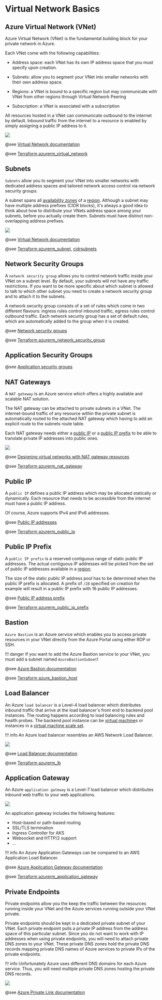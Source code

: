 # Virtual Network Basics

## Azure Virtual Network (VNet)

Azure Virtual Network (VNet) is the fundamental building block for your private network in Azure.

Each VNet come with the following capabilities:

* Address space: each VNet has its own IP address space that you must specify upon creation.

* Subnets: allow you to segment your VNet into smaller networks with their own address space.

* Regions: a VNet is bound to a specific region but may communicate with VNet from other regions
through Virtual Network Peering

* Subscription: a VNet is associated with a subscription

All resources hosted in a VNet can communicate outbound to the internet by default. 
Inbound traffic from the internet to a resource is enabled by simply assigning a public IP address
to it.

![](img/az_vnet.png)

@see [Virtual Network documentation](https://docs.microsoft.com/en-us/azure/virtual-network/)

@see [Terraform azurerm_virtual_network](https://www.terraform.io/docs/providers/azurerm/r/virtual_network.html)

## Subnets

`Subnets` allow you to segment your VNet into smaller networks with dedicated address spaces and tailored network access control
via network security groups.

A subnet spans all [availability zones](../az_get_started.md#availability-zones) of a [region](../az_get_started.md#region).
Although a subnet may have multiple address prefixes (CIDR blocks), it's always a good idea to think about how to
distribute your VNets address space among your subnets, before you actually create them.
Subnets must have distinct non-overlapping address prefixes.

![](img/az_vnet_subnets.png)

@see [Virtual Network documentation](https://docs.microsoft.com/en-us/azure/virtual-network/)

@see [Terraform azurerm_subnet](https://www.terraform.io/docs/providers/azurerm/r/subnet.html),
[cidrsubnets](https://www.terraform.io/docs/configuration/functions/cidrsubnets.html)

## Network Security Groups

A `network security group` allows you to control network traffic inside your VNet on a subnet level.
By default, your subnets will not have any traffic restrictions. If you want to be more specific about which subnet is allowed
to talk to which other subnet you need to create a network security group and to attach it to the subnets.

A network security group consists of a set of rules which come in two different flavours: ingress rules control inbound traffic,
egress rules control outbound traffic. 
Each network security group has a set of default rules, which are automatically added to the group when it is created.
 
@see [Network security groups](https://docs.microsoft.com/en-us/azure/virtual-network/network-security-groups-overview)

@see [Terraform azurerm_network_security_group](https://www.terraform.io/docs/providers/azurerm/r/network_security_group.html)

## Application Security Groups

@see [Application security groups](https://docs.microsoft.com/en-us/azure/virtual-network/application-security-groups)

## NAT Gateways

A `NAT gateway` is an Azure service which offers a highly available and scalable NAT solution.

The NAT gateway can be attached to private subnets in a VNet. 
The internet-bound traffic of any resource within the private subnet is automatically routed to the attached NAT gateway
which having to add an explicit route to the subnets route table.

Each NAT gateway needs either a [public IP](#public-ip) or a [public IP prefix](#public-ip-prefix) to be able to translate private IP addresses into public ones.  

![](img/az_vnet_nat_gateway.png)

@see [Designing virtual networks with NAT gateway resources](https://docs.microsoft.com/en-us/azure/virtual-network/nat-gateway-resource)

@see [Terraform azurerm_nat_gateway](https://www.terraform.io/docs/providers/azurerm/r/nat_gateway.html)

## Public IP

A `public IP` defines a public IP address which may be allocated statically or dynamically.
Each resource that needs to be accessible from the internet must have a public IP address.

Of course, Azure supports IPv4 and IPv6 addresses.

@see [Public IP addresses](https://docs.microsoft.com/en-us/azure/virtual-network/public-ip-addresses)

@see [Terraform azurerm_public_ip](https://www.terraform.io/docs/providers/azurerm/r/public_ip.html)

## Public IP Prefix

A `public IP prefix` is a reserved contiguous range of static public IP addresses.
The actual contiguous IP addresses will be picked from the set of public IP addresses available in a [region](../az_get_started.md#region). 

The size of the static public IP address pool has to be determined when the public IP prefix is allocated.
A prefix of `/28` specified on creation for example will result in a public IP prefix with 16 public IP addresses.

@see [Public IP address prefix](https://docs.microsoft.com/en-us/azure/virtual-network/public-ip-address-prefix)

@see [Terraform azurerm_public_ip_prefix](https://www.terraform.io/docs/providers/azurerm/r/public_ip_prefix.html)

## Bastion 

`Azure Bastion` is an Azure service which enables you to access private resources in your VNet directly from the Azure Portal
using either RDP or SSH.

!!! danger
    If you want to add the Azure Bastion service to your VNet, you must add a subnet named `AzureBastionSubnet`!

@see [Azure Bastion documentation](https://docs.microsoft.com/en-us/azure/bastion/)

@see [Terraform azure_bastion_host](https://www.terraform.io/docs/providers/azurerm/r/bastion_host.html)

## Load Balancer

An Azure `load balancer` is a Level-4 load balancer which distributes inbound traffic
that arrive at the load balancer's front end to backend pool instances.
The routing happens according to load balancing rules and health probes.
The backend pool instance can be [virtual machine](../vm/vm_basics.md#virtual-machine)s 
or instances in a [virtual machine scale set](../vm/vm_basics.md#virtual-machine-scale-set).

!!! info
    An Azure load balancer resembles an AWS Network Load Balancer.

![](img/az_vnet_load_balancer.png)
   
@see [Load Balancer documentation](https://docs.microsoft.com/en-us/azure/load-balancer/)

@see [Terraform azurerm_lb](https://registry.terraform.io/providers/hashicorp/azurerm/latest/docs/resources/lb)

## Application Gateway

An Azure `application gateway` is a Level-7 load balancer which distributes inbound web traffic
to your web applications.

![](img/az_vnet_application_gateway.png)

An application gateway includes the following features:
* Host-based or path-based routing
* SSL/TLS termination
* Ingress Controller for AKS
* Websocket and HTTP/2 support
* ...
 
!!! info
    An Azure Application Gateways can be compared to an AWS Application Load Balancer.

@see [Azure Application Gateway documentation](https://docs.microsoft.com/en-us/azure/application-gateway/)

@see [Terraform azurerm_application_gateway](https://registry.terraform.io/providers/hashicorp/azurerm/latest/docs/resources/application_gateway)

## Private Endpoints

Private endpoints allow you the keep the traffic between the resources running inside your VNet and the Azure services running outside your VNet private.

Private endpoints should be kept in a dedicated private subnet of your VNet. Each private endpoint pulls a private IP address from the address space of this particular subnet.
Since you do not want to work with IP addresses when using private endpoints, you will need to attach private DNS zones to your VNet.
These private DNS zones hold the private DNS records mapping private DNS names of Azure services to private IPs of the private endpoints.

!!! info
    Unfortunately Azure uses different DNS domains for each Azure service. 
    Thus, you will need multiple private DNS zones hosting the private DNS records.

![](img/az_vnet_private_endpoints.png)

@see [Azure Private Link documentation](https://learn.microsoft.com/en-us/azure/private-link/private-endpoint-overview)

